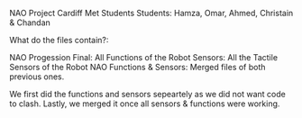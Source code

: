 NAO Project Cardiff Met Students
Students: Hamza, Omar, Ahmed, Christain & Chandan

What do the files contain?:

NAO Progession Final: All Functions of the Robot
Sensors: All the Tactile Sensors of the Robot
NAO Functions & Sensors: Merged files of both previous ones.

We first did the functions and sensors sepeartely as we did not want code to clash.
Lastly, we merged it once all sensors & functions were working.
